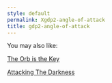 ```yaml
---
style: default
permalink: Xgdp2-angle-of-attack
title: gdp2-angle-of-attack
---
```

You may also like:

[The Orb is the Key](http://scp-wiki.net/the-orb-is-the-key)

[Attacking The Darkness](http://scp-wiki.net/gdp2-attacking-the-darkness)

